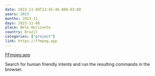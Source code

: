 ```yaml
---
date: 2023-11-08T13:45:46.000-03:00
years: 2023
months: 2023-11
days: 2023-11-08
place: Belo Horizonte
country: Brazil
categories: ["project"]
link: https://ffmpeg.app
---
```

[FFmpeg.app](https://ffmpeg.app)

Search for human friendly intents and run the resulting commands in the browser.
